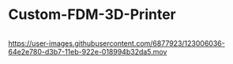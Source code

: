 # Custom-FDM-3D-Printer

<img src="https://github.com/egeozgul/portfolioFiles/blob/main/3D_printer_rotate.gif?raw=true" alt="" class="s-img-switch">

https://user-images.githubusercontent.com/6877923/123006036-64e2e780-d3b7-11eb-922e-018994b32da5.mov
